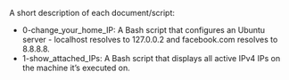 A short description of each document/script:
+ 0-change_your_home_IP: A Bash script that configures an Ubuntu server - localhost resolves to 127.0.0.2 and facebook.com resolves to 8.8.8.8.
+ 1-show_attached_IPs: A Bash script that displays all active IPv4 IPs on the machine it’s executed on.
